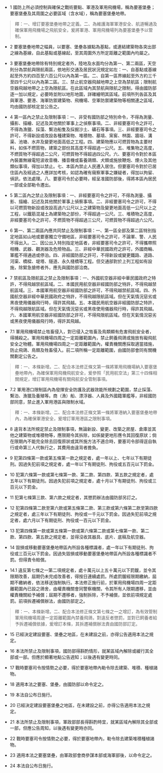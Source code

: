 * 1 國防上所必須控制與確保之戰術要點、軍港及軍用飛機場，稱為要塞堡壘；要塞堡壘及其周圍之必要區域（含水域），稱為要塞堡壘地帶。

> 釋：一、增訂要塞堡壘地帶之定義。二、為維護海軍軍港安全、航道暢通及確保軍用飛機場之飛航安全，爰將軍港、軍用飛機場列為要塞堡壘予以管制。

* 2 要塞堡壘地帶之幅員，以要塞、堡壘各據點為基點，或連結建築物各突出部之線為基線，自此基點或基線起，至其周圍外方所定距離之範圍內均屬之。

* 3 要塞堡壘地帶除有特別規定者外，陸地及水面均分為第一、第二兩區，天空則分為禁航與限航兩區，依地形交通及居民狀況規定如左：一、自基點或基線起至外方約四百至六百公尺以內為第一區。二、自第一區界線起至外方約三千至四千公尺以內為第二區。三、禁止航空器飛越地帶之上空為禁航區；限制航空器飛越地帶之上空為限航區。在此區域內其禁航與限航之限制，得由國防部逐一加以規定，必要時並附以地形地圖，詳確繪明其區域。前項所列各區及其與軍港、要港、海軍防禦建築物、飛機場、空軍防禦建築物等相關連之區域，均由國防部核定並公告之。

* 4 第一區內之禁止及限制事項：一、非受有國防部之特別命令，不得為測量、攝影、描繪、記述及其他關於軍事上之偵察事項。二、非經要塞司令之許可，不得為漁獵、採藻、繫泊船隻及採掘沙土、礦石等事項。三、非經要塞司令之許可，不得新設或改設各種建築物、堆積物、墓墳、窯窖、林園、牆垣、溝渠、池塘、水井及變更地面高低之工程。四、建築物應以可燃質物為主要材料，如係不燃質物，建築之部份其高度不得超過一公尺。五、堆集物之高度，不燃質物不得超過二公尺，可燃質物不得超過四公尺。六、要塞司令對於本區內裝置無線電短波收音機、播音機或畜養鴿類、犬類或施放鞭炮、煙火及其他類似事項，得加以禁止。七、本區內禁止人民遷入居住。但要塞司令對於已居住區內及經過之人應詳加考核，如認為確有窺察軍事之嫌疑者，得加以拘留、偵訊，依法處理。八、要塞司令於必要時，經呈准國防部後，得將本區內居民一部或全部勒令遷出。

* 5 第二區內之禁止及限制事項：一、非經要塞司令之許可，不得為測量、攝影、描繪、記述及其他關於軍事上偵察事項。二、非經要塞司令之許可，不得以可燃質物新設或改設高過六公尺以上之建築物及變更地面高低一公尺以上之工程，以鐵筋混凝土為建築物之部份，不得超過一公尺。三、堆積物之高度，非經要塞司令之許可，不燃質物不得超過三公尺，可燃質物不得超過六公尺。

* 6 第一、第二兩區內應共同禁止及限制事項：一、第一區全部及第二區特別指定地區如山地或要塞獨立守備地區，非經要塞司令之許可，不論軍、警、人民不得出入。二、因公出入特別指定地區者，非經要塞司令之許可，不得攜帶照相機、武器、觀測器及危險物品。三、非經中華民國政府之許可，外國商輪、軍艦不得通過或停泊。四、非經國防部之許可，不得新設或變更鐵路、道路、河渠、橋樑、堤塔、隧道、永久棧橋等工程。但交通部對於上列工程如有設施，除緊急搶修者外，應先與國防部洽商。

* 7 禁航區及限航區之禁止及限制事項：一、外國航空器非經中華民國政府之特許，不得飛越禁航區域。二、本國民用航空器非經國防部之特許，不得飛越禁航區域。三、本國軍用航空器非經國防部之許可，不得飛越禁航區域。四、外國航空器非經中華民國政府之特許，不得飛越限航區域。但在天氣情況惡劣或黑夜使用儀器飛行時，得許其飛越。五、本國民用航空器非經國防部之特許，不得飛越限航區域。但在天氣情況惡劣或黑夜使用儀器飛行時，得許其飛越。六、本國軍用航空器非經國防部之許可，不得飛限航區域。但在天氣情況惡劣或黑夜使用儀器飛行時，得許其飛越。

* 7.1 軍用飛機場禁止牲畜侵入，對已侵入之牲畜及鳥類顯有危害飛航安全者，得捕殺之。軍用飛機場四周之一定距離範圍內，禁止飼養飛鴿或施放有礙飛航安全之物體。軍用飛機場四周之一定距離範圍內，權責機關應採取適當措施，防止飛鴿、鳥類及牲畜侵入。前二項所稱一定距離範圍，由國防部會同有關機關劃定公告之。

> 釋：一、本條新增。二、配合本法修正條文第一條將軍用飛機場納入要塞堡壘地帶內，為確保軍用飛機飛航安全，爰參照「民用航空法」第三十四條相關規定，增訂軍用飛機場有關飛航安全管制事項。

* 7.2 軍用港口限制區內為發揮安全防護及武器效能所規劃之範圍，禁止採藻、繫泊、漁獵及養殖等。商（漁）船、漂浮器、人員及外國籍軍艦等，非經國防部同意，禁止進入軍用港區與限制水域。

> 釋：一、本條新增。二、配合本法修正條文第一條將軍港納入要塞堡壘地帶內，為確保軍港安全，爰增訂軍用港區之限制事項。

* 8 違背本法所規定禁止及限制事項，無論新設、變更、改築之房屋、倉庫並其他之建築物或堆積物等，應限期令其拆除，如係變更地形應令其回復原狀；倘在限期內不能完全除去回復原狀或其所施方法不適合時，要塞司令部得逕自執行或命第三人代執行之，其費用由違背者擔負。

* 9 犯第四條第一款或第五條第一款之規定者，處一年以上、七年以下有期徒刑。因過失犯前項之規定者，處一年以下有期徒刑、拘役或五百元以下罰金。

* 10 犯第六條第一款或第七條第一款、第二款、第四款、第五款之規定者，處五年以下有期徒刑。因過失犯前項之規定者，處十月以下有期徒刑、拘役或三百元以下罰金。

* 11 犯第七條第三款、第六款之規定者，其懲罰辦法由國防部另訂之。

* 12 犯第四條第二款至第六款或第五條第二款、第三款或第六條第二款至第四款之規定者，處三年以下有期徒刑、拘役或一千元以下罰金。因過失犯前項之規定者，處六月以下有期徒刑、拘役或一百元以下罰金。

* 13 犯第四條第一款或第五條第一款或第六條第二款或第七條第一款、第二款、第四款、第五款之規定者，並得沒收其器具、底片、底稿及航空器。

* 14 毀損或移動要塞堡壘地帶區內所設各種標識者，處一年以下有期徒刑、拘役或三百元以下罰金。因過失毀損或移動要塞堡壘地帶區內所設各種標識者不罰。但得責令賠償。

* 14.1 違反第七條之一第二項規定者，處十萬元以上五十萬元以下罰鍰，並令其限期改善，屆期仍未完成改善者，得按日連續處罰。所處罰鍰經限期繳納，屆期不繳納者，依法移送強制執行。本法修正施行前，於軍用飛機場四周一定距離範圍內已設之鴿舍，由權責機關會同警察機關，令其所有人限期遷移，並由權責機關給予補償；屆期不遷移者，強制拆除，不予補償，並依前項規定處罰。前項拆遷補償辦法，由國防部定之。

> 釋：一、本條新增。二、配合本法修正條文第七條之一之增訂，為有效管制軍用飛機場周邊一定距離範圍內禁養飛鴿，對違反者懲罰，並對已飼養者給予拆遷補償依據，爰增訂本條，其拆遷補償辦法責由國防部訂定。

* 15 已經決定建設要塞、堡壘之地區，在未建設之前，亦得公告適用本法之規定。

* 16 本法所禁止及限制事項，國防部得斟酌情形，就某區域內解除或緩行其全部或一部。但應於顯著地點公告週知；以後遇有變更時同。

* 17 戰時要塞司令按情勢之必要，得於要塞地帶內勒令除去建築、堆積、種植諸物。

* 18 適用本法之要塞、堡壘，由國防部以命令定之。

* 19 本法自公布日施行。

* 20 已經決定建設要塞堡壘之地區，在未建設之前，亦得公告適用本法之規定。

* 21 本法所禁止及限制事項，軍政部部長得斟酌時宜，就某區域內解除其全部或一部，但應公告周知，以後遇有變更時亦同。

* 22 戰時要塞司令按情勢之必要，得於要塞地帶內，勒令除去建築堆積種植諸物。

* 23 適用本法之要塞堡壘，由軍政部會商參謀本部或海軍部後，以命令定之。

* 24 本法自公布日施行。

